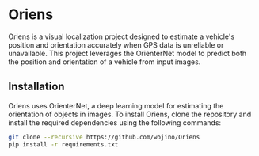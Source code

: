 # Oriens

Oriens is a visual localization project designed to estimate a vehicle's position and orientation accurately when GPS data is unreliable or unavailable. This project leverages the OrienterNet model to predict both the position and orientation of a vehicle from input images.

## Installation

Oriens uses OrienterNet, a deep learning model for estimating the orientation of objects in images. To install Oriens, clone the repository and install the required dependencies using the following commands:

```bash
git clone --recursive https://github.com/wojino/Oriens
pip install -r requirements.txt
```
